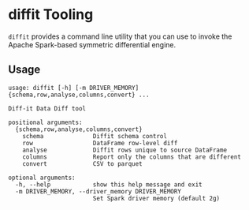 # diffit Tooling

`diffit` provides a command line utility that you can use to invoke the Apache Spark-based
symmetric differential engine.

## Usage
```
usage: diffit [-h] [-m DRIVER_MEMORY] {schema,row,analyse,columns,convert} ...
```

```
Diff-it Data Diff tool

positional arguments:
  {schema,row,analyse,columns,convert}
    schema              Diffit schema control
    row                 DataFrame row-level diff
    analyse             Diffit rows unique to source DataFrame
    columns             Report only the columns that are different
    convert             CSV to parquet

optional arguments:
  -h, --help            show this help message and exit
  -m DRIVER_MEMORY, --driver_memory DRIVER_MEMORY
                        Set Spark driver memory (default 2g)
```
